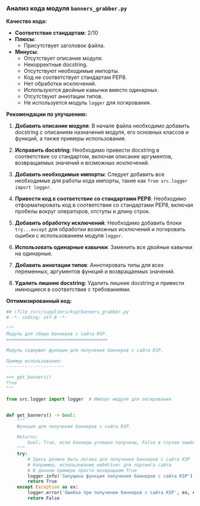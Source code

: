 ### Анализ кода модуля `banners_grabber.py`

**Качество кода:**

- **Соответствие стандартам**: 2/10
- **Плюсы**:
    - Присутствует заголовок файла.
- **Минусы**:
    - Отсутствует описание модуля.
    - Некорректные docstring.
    - Отсутствуют необходимые импорты.
    - Код не соответствует стандартам PEP8.
    - Нет обработки исключений.
    - Используются двойные кавычки вместо одинарных.
    - Отсутствуют аннотации типов.
    - Не используется модуль `logger` для логирования.

**Рекомендации по улучшению:**

1.  **Добавить описание модуля**: В начале файла необходимо добавить docstring с описанием назначения модуля, его основных классов и функций, а также примеры использования.

2.  **Исправить docstring**: Необходимо привести docstring в соответствие со стандартом, включая описание аргументов, возвращаемых значений и возможных исключений.

3.  **Добавить необходимые импорты**: Следует добавить все необходимые для работы кода импорты, такие как `from src.logger import logger`.

4.  **Привести код в соответствие со стандартами PEP8**: Необходимо отформатировать код в соответствии со стандартами PEP8, включая пробелы вокруг операторов, отступы и длину строк.

5.  **Добавить обработку исключений**: Необходимо добавить блоки `try...except` для обработки возможных исключений и логировать ошибки с использованием модуля `logger`.

6.  **Использовать одинарные кавычки**: Заменить все двойные кавычки на одинарные.

7. **Добавить аннотации типов**: Аннотировать типы для всех переменных, аргументов функций и возвращаемых значений.

8. **Удалить лишние docstring**: Удалить лишние docstring и привести имеющиеся в соответствие с требованиями.

**Оптимизированный код:**

```python
## \file /src/suppliers/ksp/banners_grabber.py
# -*- coding: utf-8 -*-

"""
Модуль для сбора баннеров с сайта KSP.
======================================

Модуль содержит функции для получения баннеров с сайта KSP.

Пример использования:
----------------------

>>> get_banners()
True
"""

from src.logger import logger  # Импорт модуля для логирования


def get_banners() -> bool:
    """
    Функция для получения баннеров с сайта KSP.

    Returns:
        bool: True, если баннеры успешно получены, False в случае ошибки.
    """
    try:
        # Здесь должна быть логика для получения баннеров с сайта KSP
        # Например, использование webdriver для парсинга сайта
        # В данном примере просто возвращаем True
        logger.info('Запущена функция получения баннеров с сайта KSP') # Логируем запуск функции
        return True
    except Exception as ex:
        logger.error('Ошибка при получении баннеров с сайта KSP', ex, exc_info=True) # Логируем ошибку, если она произошла
        return False
```